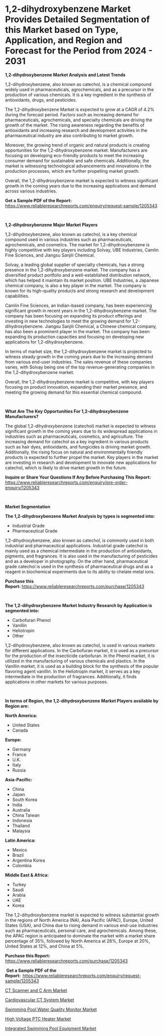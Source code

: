 <p><h1>1,2-dihydroxybenzene Market Provides Detailed Segmentation of this Market based on Type, Application, and Region and Forecast for the Period from 2024 - 2031</h1></p><p><strong>1,2-dihydroxybenzene Market Analysis and Latest Trends</strong></p>
<p><p>1,2-dihydroxybenzene, also known as catechol, is a chemical compound widely used in pharmaceuticals, agrochemicals, and as a precursor in the production of various chemicals. It is a key ingredient in the synthesis of antioxidants, drugs, and pesticides.</p><p>The 1,2-dihydroxybenzene Market is expected to grow at a CAGR of 4.2% during the forecast period. Factors such as increasing demand for pharmaceuticals, agrochemicals, and specialty chemicals are driving the growth of the market. The rising awareness regarding the benefits of antioxidants and increasing research and development activities in the pharmaceutical industry are also contributing to market growth.</p><p>Moreover, the growing trend of organic and natural products is creating opportunities for the 1,2-dihydroxybenzene market. Manufacturers are focusing on developing eco-friendly products to meet the increasing consumer demand for sustainable and safe chemicals. Additionally, the market is witnessing technological advancements and innovations in the production processes, which are further propelling market growth.</p><p>Overall, the 1,2-dihydroxybenzene market is expected to witness significant growth in the coming years due to the increasing applications and demand across various industries.</p></p>
<p><strong>Get a Sample PDF of the Report:&nbsp;</strong> <a href="https://www.reliableresearchreports.com/enquiry/request-sample/1205343">https://www.reliableresearchreports.com/enquiry/request-sample/1205343</a></p>
<p>&nbsp;</p>
<p><strong>1,2-dihydroxybenzene Major Market Players</strong></p>
<p><p>1,2-dihydroxybenzene, also known as catechol, is a key chemical compound used in various industries such as pharmaceuticals, agrochemicals, and cosmetics. The market for 1,2-dihydroxybenzene is highly competitive with key players including Solvay, UBE Industries, Camlin Fine Sciences, and Jiangsu Sanjili Chemical.</p><p>Solvay, a leading global supplier of specialty chemicals, has a strong presence in the 1,2-dihydroxybenzene market. The company has a diversified product portfolio and a well-established distribution network, which has helped it maintain its market position. UBE Industries, a Japanese chemical company, is also a key player in the market. The company is known for its high-quality products and strong research and development capabilities.</p><p>Camlin Fine Sciences, an Indian-based company, has been experiencing significant growth in recent years in the 1,2-dihydroxybenzene market. The company has been focusing on expanding its product offerings and investing in new technologies to meet the growing demand for 1,2-dihydroxybenzene. Jiangsu Sanjili Chemical, a Chinese chemical company, has also been a prominent player in the market. The company has been expanding its production capacities and focusing on developing new applications for 1,2-dihydroxybenzene.</p><p>In terms of market size, the 1,2-dihydroxybenzene market is projected to witness steady growth in the coming years due to the increasing demand from various end-user industries. The sales revenue of these companies varies, with Solvay being one of the top revenue-generating companies in the 1,2-dihydroxybenzene market.</p><p>Overall, the 1,2-dihydroxybenzene market is competitive, with key players focusing on product innovation, expanding their market presence, and meeting the growing demand for this essential chemical compound.</p></p>
<p>&nbsp;</p>
<p><strong>What Are The Key Opportunities For 1,2-dihydroxybenzene Manufacturers?</strong></p>
<p><p>The global 1,2-dihydroxybenzene (catechol) market is expected to witness significant growth in the coming years due to its widespread applications in industries such as pharmaceuticals, cosmetics, and agriculture. The increasing demand for catechol as a key ingredient in various products such as hair dyes, antioxidants, and fungicides is driving market growth. Additionally, the rising focus on natural and environmentally friendly products is expected to further propel the market. Key players in the market are investing in research and development to innovate new applications for catechol, which is likely to drive market growth in the future.</p></p>
<p><strong>Inquire or Share Your Questions If Any Before Purchasing This Report:</strong> <a href="https://www.reliableresearchreports.com/enquiry/pre-order-enquiry/1205343">https://www.reliableresearchreports.com/enquiry/pre-order-enquiry/1205343</a></p>
<p>&nbsp;</p>
<p><strong>Market Segmentation</strong></p>
<p><strong>The 1,2-dihydroxybenzene Market Analysis by types is segmented into:</strong></p>
<p><ul><li>Industrial Grade</li><li>Pharmaceutical Grade</li></ul></p>
<p><p>1,2-dihydroxybenzene, also known as catechol, is commonly used in both industrial and pharmaceutical applications. Industrial grade catechol is mainly used as a chemical intermediate in the production of antioxidants, pigments, and fragrances. It is also used in the manufacturing of pesticides and as a developer in photography. On the other hand, pharmaceutical grade catechol is used in the synthesis of pharmaceutical drugs and as a reagent in biochemical experiments due to its ability to chelate metal ions.</p></p>
<p><strong>Purchase this Report:&nbsp;</strong><a href="https://www.reliableresearchreports.com/purchase/1205343">https://www.reliableresearchreports.com/purchase/1205343</a></p>
<p>&nbsp;</p>
<p><strong>The 1,2-dihydroxybenzene Market Industry Research by Application is segmented into:</strong></p>
<p><ul><li>Carbofuran Phenol</li><li>Vanillin</li><li>Heliotropin</li><li>Other</li></ul></p>
<p><p>1,2-dihydroxybenzene, also known as catechol, is used in various markets for different applications. In the Carbofuran market, it is used as a precursor for the production of the insecticide carbofuran. In the Phenol market, it is utilized in the manufacturing of various chemicals and plastics. In the Vanillin market, it is used as a building block for the synthesis of the popular flavoring agent vanillin. In the Heliotropin market, it serves as a key intermediate in the production of fragrances. Additionally, it finds applications in other markets for various purposes.</p></p>
<p>&nbsp;</p>
<p><strong>In terms of Region, the 1,2-dihydroxybenzene Market Players available by Region are:</strong></p>
<p>
    <p> <strong> North America: </strong>
        <ul>
            <li>United States</li>
            <li>Canada</li>
        </ul>
        </p> 
    <p> <strong> Europe: </strong>
        <ul>
            <li>Germany</li>
            <li>France</li>
            <li>U.K.</li>
            <li>Italy</li>
            <li>Russia</li>
        </ul>
        </p> 
    <p> <strong> Asia-Pacific: </strong>
        <ul>
            <li>China</li>
            <li>Japan</li>
            <li>South Korea</li>
            <li>India</li>
            <li>Australia</li>
            <li>China Taiwan</li>
            <li>Indonesia</li>
            <li>Thailand</li>
            <li>Malaysia</li>
        </ul>
        </p> 
    <p> <strong> Latin America: </strong>
        <ul>
            <li>Mexico</li>
            <li>Brazil</li>
            <li>Argentina Korea</li>
            <li>Colombia</li>
        </ul>
        </p> 
    <p> <strong> Middle East & Africa: </strong>
        <ul>
            <li>Turkey</li>
            <li>Saudi</li>
            <li>Arabia</li>
            <li>UAE</li>
            <li>Korea</li>
        </ul>
    </p>
    </p>
<p><p>The 1,2-dihydroxybenzene market is expected to witness substantial growth in the regions of North America (NA), Asia Pacific (APAC), Europe, United States (USA), and China due to rising demand in various end-use industries such as pharmaceuticals, personal care, and agrochemicals. Among these, the APAC region is anticipated to dominate the market with a market share percentage of 35%, followed by North America at 28%, Europe at 20%, United States at 12%, and China at 5%.</p></p>
<p><strong>Purchase this Report: </strong><a href="https://www.reliableresearchreports.com/purchase/1205343">https://www.reliableresearchreports.com/purchase/1205343</a></p>
<p>&nbsp;<strong>Get a Sample PDF of the Report:&nbsp;&nbsp;</strong><a href="https://www.reliableresearchreports.com/enquiry/request-sample/1205343">https://www.reliableresearchreports.com/enquiry/request-sample/1205343</a></p>
<p><strong></strong></p>
<p><p><a href="https://medium.com/@tammyfreeman2022/ct-scanner-and-c-arm-market-insights-into-market-cagr-market-trends-and-growth-strategies-f7696ef61448">CT Scanner and C Arm Market</a></p><p><a href="https://issuu.com/reportprime-2/docs/cardiovascular-ct-system-market-size-2030.pptx">Cardiovascular CT System Market</a></p><p><a href="https://github.com/khayangel/Market-Research-Report-List-2/blob/main/swimming-pool-water-quality-monitor-market.md">Swimming Pool Water Quality Monitor Market</a></p><p><a href="https://issuu.com/reportprime-2/docs/high-voltage-ptc-heater-market-size-2030.pptx">High Voltage PTC Heater Market</a></p><p><a href="https://github.com/eeaveuhhh/Market-Research-Report-List-1/blob/main/integrated-swimming-pool-equipment-market.md">Integrated Swimming Pool Equipment Market</a></p></p>